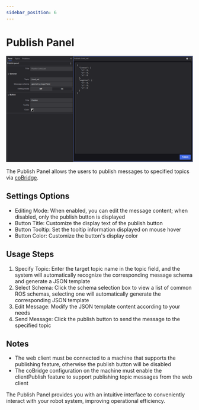 ```yaml
---
sidebar_position: 6
---
```


# Publish Panel

![Publish Panel Overview](../img/viz-12-1.png)

The Publish Panel allows the users to publish messages to specified topics via [coBridge](https://github.com/coscene-io/coBridge).

## Settings Options

- Editing Mode: When enabled, you can edit the message content; when disabled, only the publish button is displayed
- Button Title: Customize the display text of the publish button
- Button Tooltip: Set the tooltip information displayed on mouse hover
- Button Color: Customize the button's display color

## Usage Steps

1. Specify Topic: Enter the target topic name in the topic field, and the system will automatically recognize the corresponding message schema and generate a JSON template
2. Select Schema: Click the schema selection box to view a list of common ROS schemas, selecting one will automatically generate the corresponding JSON template
3. Edit Message: Modify the JSON template content according to your needs
4. Send Message: Click the publish button to send the message to the specified topic

## Notes

- The web client must be connected to a machine that supports the publishing feature, otherwise the publish button will be disabled
- The coBridge configuration on the machine must enable the clientPublish feature to support publishing topic messages from the web client

The Publish Panel provides you with an intuitive interface to conveniently interact with your robot system, improving operational efficiency.

